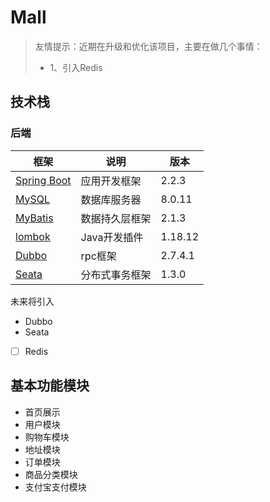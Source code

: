 # Mall


> 友情提示：近期在升级和优化该项目，主要在做几个事情：
>
> * 1、引入Redis

## 技术栈

### 后端

| 框架                                                      | 说明           | 版本   |
| --------------------------------------------------------- | -------------- | ------ |
| [Spring Boot](https://spring.io/projects/spring-boot)     | 应用开发框架   | 2.2.3  |
| [MySQL](https://www.mysql.com/cn/)                        | 数据库服务器   | 8.0.11 |
| [MyBatis](http://www.mybatis.org/mybatis-3/zh/index.html) | 数据持久层框架 | 2.1.3  |
| [lombok](https://github.com/rzwitserloot/lombok) | Java开发插件 | 1.18.12  |
| [Dubbo](http://dubbo.apache.org/zh-cn/) | rpc框架 | 2.7.4.1 |
| [Seata](http://seata.io/zh-cn/) | 分布式事务框架 | 1.3.0 |

未来将引入

* Dubbo
* Seata
* [ ] Redis

## 基本功能模块

- 首页展示
- 用户模块
- 购物车模块
- 地址模块
- 订单模块
- 商品分类模块
- 支付宝支付模块
